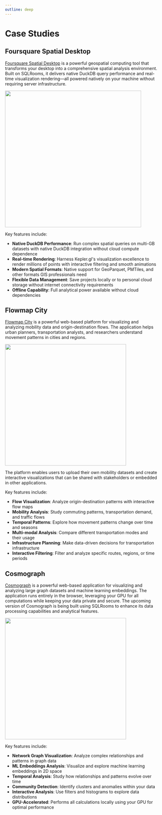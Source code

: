 ```yaml
---
outline: deep
---
```


# Case Studies

## Foursquare Spatial Desktop

[Foursquare Spatial Desktop](https://foursquare.com/products/spatial-desktop) is a powerful geospatial computing tool that transforms your desktop into a comprehensive spatial analysis environment. Built on SQLRooms, it delivers native DuckDB query performance and real-time visualization rendering—all powered natively on your machine without requiring server infrastructure.

[<img src=/media/case-studies/fsq-spatial-desktop-earthquakes.webp width=450>](https://foursquare.com/products/spatial-desktop/)

Key features include:

- **Native DuckDB Performance**: Run complex spatial queries on multi-GB datasets with native DuckDB integration without cloud compute dependence
- **Real-time Rendering**: Harness Kepler.gl's visualization excellence to render millions of points with interactive filtering and smooth animations
- **Modern Spatial Formats**: Native support for GeoParquet, PMTiles, and other formats GIS professionals need
- **Flexible Data Management**: Save projects locally or to personal cloud storage without internet connectivity requirements
- **Offline Capability**: Full analytical power available without cloud dependencies

## Flowmap City

[Flowmap City](https://www.flowmap.city/) is a powerful web-based platform for visualizing and analyzing mobility data and origin-destination flows. The application helps urban planners, transportation analysts, and researchers understand movement patterns in cities and regions.

[<img src=/media/case-studies/flowmap-city.webp width=400>](https://www.flowmap.city/)

The platform enables users to upload their own mobility datasets and create interactive visualizations that can be shared with stakeholders or embedded in other applications.

Key features include:

- **Flow Visualization**: Analyze origin-destination patterns with interactive flow maps
- **Mobility Analysis**: Study commuting patterns, transportation demand, and traffic flows
- **Temporal Patterns**: Explore how movement patterns change over time and seasons
- **Multi-modal Analysis**: Compare different transportation modes and their usage
- **Infrastructure Planning**: Make data-driven decisions for transportation infrastructure
- **Interactive Filtering**: Filter and analyze specific routes, regions, or time periods

## Cosmograph

[Cosmograph](https://cosmograph.app/) is a powerful web-based application for visualizing and analyzing large graph datasets and machine learning embeddings. The application runs entirely in the browser, leveraging your GPU for all computations while keeping your data private and secure. The upcoming version of Cosmograph is being built using SQLRooms to enhance its data processing capabilities and analytical features.

[<img src=/media/case-studies/cosmograph.webp width=400>](https://run.cosmograph.app/)

Key features include:

- **Network Graph Visualization**: Analyze complex relationships and patterns in graph data
- **ML Embeddings Analysis**: Visualize and explore machine learning embeddings in 2D space
- **Temporal Analysis**: Study how relationships and patterns evolve over time
- **Community Detection**: Identify clusters and anomalies within your data
- **Interactive Analysis**: Use filters and histograms to explore data distributions
- **GPU-Accelerated**: Performs all calculations locally using your GPU for optimal performance
